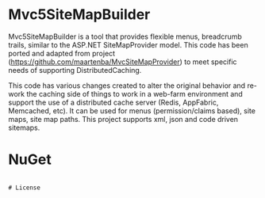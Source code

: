 # Mvc5SiteMapBuilder

Mvc5SiteMapBuilder is a tool that provides flexible menus, breadcrumb trails, similar to the ASP.NET SiteMapProvider model.
This code has been ported and adapted from project (https://github.com/maartenba/MvcSiteMapProvider) to meet specific needs of supporting DistributedCaching.

This code has various changes created to alter the original behavior and re-work the caching side of things to work in a web-farm environment and support the use of a distributed cache server (Redis, AppFabric, Memcached, etc).  It can be used for menus (permission/claims based), site maps, site map paths.  This project supports xml, json and code driven sitemaps.

# NuGet
```Install-Package Mvc5SiteMapBuilder

# License
